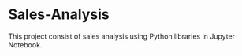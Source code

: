 # Sales-Analysis
This project consist of sales analysis using Python libraries in Jupyter Notebook.
